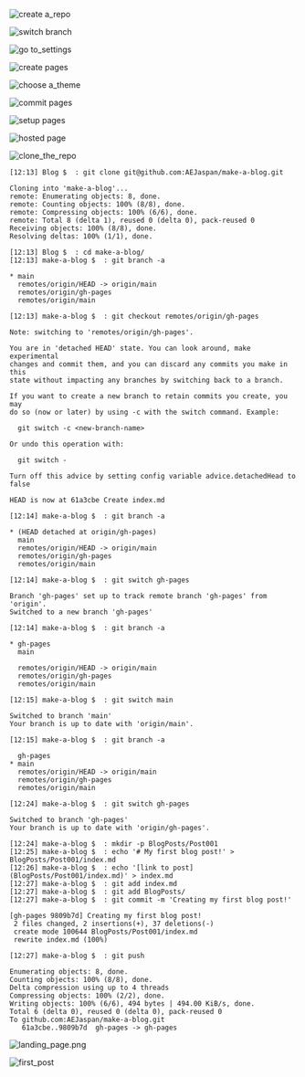 ![create a_repo](/images/003/create_a_repo.png)

![switch branch](/images/003/switch_branch.png)

![go to_settings](/images/003/go_to_settings.png)

![create pages](/images/003/create_pages.png)

![choose a_theme](/images/003/choose_a_theme.png)

![commit pages](/images/003/commit_pages.png)

![setup pages](/images/003/setup_pages.png)

![hosted page](/images/003/hosted_page.png)



![clone_the_repo](/images/003/clone_the_repo.png)

```
[12:13] Blog $  : git clone git@github.com:AEJaspan/make-a-blog.git
```
```
Cloning into 'make-a-blog'...
remote: Enumerating objects: 8, done.
remote: Counting objects: 100% (8/8), done.
remote: Compressing objects: 100% (6/6), done.
remote: Total 8 (delta 1), reused 0 (delta 0), pack-reused 0
Receiving objects: 100% (8/8), done.
Resolving deltas: 100% (1/1), done.
```

```
[12:13] Blog $  : cd make-a-blog/
[12:13] make-a-blog $  : git branch -a
```

```
* main
  remotes/origin/HEAD -> origin/main
  remotes/origin/gh-pages
  remotes/origin/main
```

```
[12:13] make-a-blog $  : git checkout remotes/origin/gh-pages
```

```
Note: switching to 'remotes/origin/gh-pages'.

You are in 'detached HEAD' state. You can look around, make experimental
changes and commit them, and you can discard any commits you make in this
state without impacting any branches by switching back to a branch.

If you want to create a new branch to retain commits you create, you may
do so (now or later) by using -c with the switch command. Example:

  git switch -c <new-branch-name>

Or undo this operation with:

  git switch -

Turn off this advice by setting config variable advice.detachedHead to false

HEAD is now at 61a3cbe Create index.md
```

```
[12:14] make-a-blog $  : git branch -a
```

```
* (HEAD detached at origin/gh-pages)
  main
  remotes/origin/HEAD -> origin/main
  remotes/origin/gh-pages
  remotes/origin/main
```

```
[12:14] make-a-blog $  : git switch gh-pages
```

```
Branch 'gh-pages' set up to track remote branch 'gh-pages' from 'origin'.
Switched to a new branch 'gh-pages'
```

```
[12:14] make-a-blog $  : git branch -a
```

```
* gh-pages
  main

  remotes/origin/HEAD -> origin/main
  remotes/origin/gh-pages
  remotes/origin/main
```

```
[12:15] make-a-blog $  : git switch main
```

```
Switched to branch 'main'
Your branch is up to date with 'origin/main'.
```

```
[12:15] make-a-blog $  : git branch -a
```

```
  gh-pages
* main
  remotes/origin/HEAD -> origin/main
  remotes/origin/gh-pages
  remotes/origin/main
```


```
[12:24] make-a-blog $  : git switch gh-pages
```

```
Switched to branch 'gh-pages'
Your branch is up to date with 'origin/gh-pages'.
```

```
[12:24] make-a-blog $  : mkdir -p BlogPosts/Post001
[12:25] make-a-blog $  : echo '# My first blog post!' > BlogPosts/Post001/index.md
[12:26] make-a-blog $  : echo '[link to post](BlogPosts/Post001/index.md)' > index.md
[12:27] make-a-blog $  : git add index.md
[12:27] make-a-blog $  : git add BlogPosts/
[12:27] make-a-blog $  : git commit -m 'Creating my first blog post!'
```

```
[gh-pages 9809b7d] Creating my first blog post!
 2 files changed, 2 insertions(+), 37 deletions(-)
 create mode 100644 BlogPosts/Post001/index.md
 rewrite index.md (100%)
```

```
[12:27] make-a-blog $  : git push
```

```
Enumerating objects: 8, done.
Counting objects: 100% (8/8), done.
Delta compression using up to 4 threads
Compressing objects: 100% (2/2), done.
Writing objects: 100% (6/6), 494 bytes | 494.00 KiB/s, done.
Total 6 (delta 0), reused 0 (delta 0), pack-reused 0
To github.com:AEJaspan/make-a-blog.git
   61a3cbe..9809b7d  gh-pages -> gh-pages
```

![landing_page.png](/images/003/landing_page.png)

![first_post](/images/003/first_post.png)
